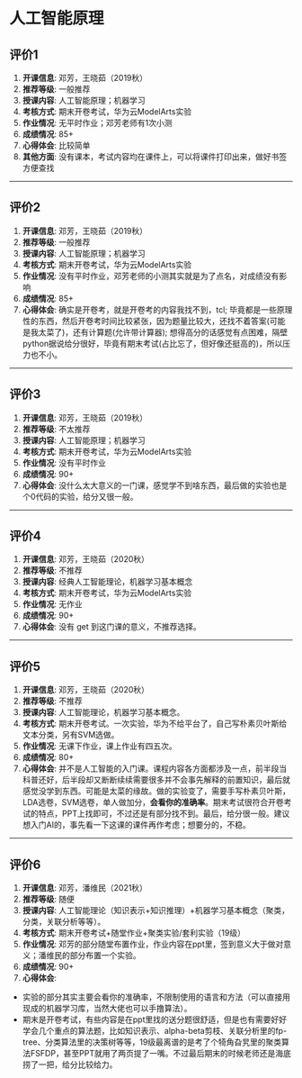 # 人工智能原理

## 评价1

1. **开课信息**: 邓芳，王晓茹（2019秋）
2. **推荐等级**: 一般推荐
3. **授课内容**: 人工智能原理；机器学习
4. **考核方式**: 期末开卷考试，华为云ModelArts实验
5. **作业情况**: 无平时作业；邓芳老师有1次小测
6. **成绩情况**: 85+
7. **心得体会**: 比较简单
8. **其他方面**: 没有课本，考试内容均在课件上，可以将课件打印出来，做好书签方便查找

---

## 评价2

1. **开课信息**: 邓芳，王晓茹（2019秋）
2. **推荐等级**: 一般推荐
3. **授课内容**: 人工智能原理；机器学习
4. **考核方式**: 期末开卷考试，华为云ModelArts实验
5. **作业情况**: 没有平时作业，邓芳老师的小测其实就是为了点名，对成绩没有影响
6. **成绩情况**: 85+
7. **心得体会**: 确实是开卷考，就是开卷考的内容我找不到，tcl; 毕竟都是一些原理性的东西，然后开卷考时间比较紧张，因为题量比较大，还找不着答案(可能是我太菜了)，还有计算题(允许带计算器); 想得高分的话感觉有点困难，隔壁python据说给分很好，毕竟有期末考试(占比忘了，但好像还挺高的)，所以压力也不小。

---

## 评价3

1. **开课信息**: 邓芳，王晓茹（2019秋）
2. **推荐等级**: 不太推荐
3. **授课内容**: 人工智能原理；机器学习
4. **考核方式**: 期末开卷考试，华为云ModelArts实验
5. **作业情况**: 没有平时作业
6. **成绩情况**: 90+
7. **心得体会**: 没什么太大意义的一门课，感觉学不到啥东西，最后做的实验也是个0代码的实验，给分又很一般。

---

## 评价4

1. **开课信息**: 邓芳，王晓茹（2020秋）
2. **推荐等级**: 不推荐
3. **授课内容**: 经典人工智能理论，机器学习基本概念
4. **考核方式**: 期末开卷考试，华为云ModelArts实验
5. **作业情况**: 无作业
6. **成绩情况**: 90+
7. **心得体会**: 没有 get 到这门课的意义，不推荐选择。

---

## 评价5

1. **开课信息**: 邓芳，王晓茹（2020秋）
2. **推荐等级**: 不推荐
3. **授课内容**: 人工智能理论，机器学习基本概念。
4. **考核方式**: 期末开卷考试。一次实验，华为不给平台了，自己写朴素贝叶斯给文本分类，另有SVM选做。
5. **作业情况**: 无课下作业，课上作业有四五次。
6. **成绩情况**: 80+
7. **心得体会**: 并不是人工智能的入门课。课程内容各方面都涉及一点，前半段当科普还好，后半段却又断断续续需要很多并不会事先解释的前置知识，最后就感觉没学到东西。可能是太菜的缘故。做的实验变了，需要手写朴素贝叶斯，LDA选卷，SVM选卷，单人做加分，**会看你的准确率**。期末考试很符合开卷考试的特点，PPT上找即可，不过还是有部分找不到。最后，给分很一般。建议想入门AI的，事先看一下这课的课件再作考虑；想要分的，不稳。

---

## 评价6

1. **开课信息**: 邓芳，潘维民（2021秋）
2. **推荐等级**: 随便
3. **授课内容**: 人工智能理论（知识表示+知识推理）+机器学习基本概念（聚类，分类，关联分析等等）。
4. **考核方式**: 期末开卷考试+随堂作业+聚类实验/套利实验（19级）
5. **作业情况**: 邓芳的部分随堂布置作业，作业内容在ppt里，签到意义大于做对意义；潘维民的部分布置一个实验。
6. **成绩情况**: 90+
7. **心得体会**: 
- 实验的部分其实主要会看你的准确率，不限制使用的语言和方法（可以直接用现成的机器学习库，当然大佬也可以手撸算法）。
- 期末是开卷考试，有些内容是在ppt里找的送分题很舒适，但是也有需要好好学会几个重点的算法题，比如知识表示、alpha-beta剪枝、关联分析里的fp-tree、分类算法里的决策树等等，19级最离谱的是考了个犄角旮旯里的聚类算法FSFDP，甚至PPT就用了两页提了一嘴。不过最后期末的时候老师还是海底捞了一把，给分比较给力。